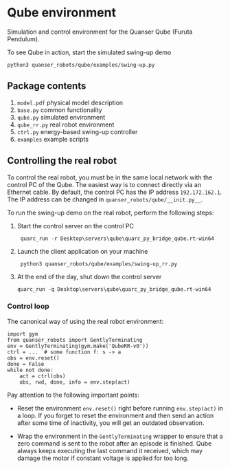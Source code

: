 Qube environment
================

Simulation and control environment for the Quanser Qube (Furuta Pendulum).

To see Qube in action, start the simulated swing-up demo

    python3 quanser_robots/qube/examples/swing-up.py


Package contents
----------------
1. `model.pdf` physical model description
2. `base.py` common functionality
3. `qube.py` simulated environment
4. `qube_rr.py` real robot environment
5. `ctrl.py` energy-based swing-up controller
6. `examples` example scripts


Controlling the real robot
--------------------------
To control the real robot, you must be in the same local network
with the control PC of the Qube.
The easiest way is to connect directly via an Ethernet cable.
By default, the control PC has the IP address `192.172.162.1`.
The IP address can be changed in `quanser_robots/qube/__init.py__`.

To run the swing-up demo on the real robot, perform the following steps:

1. Start the control server on the control PC

        quarc_run -r Desktop\servers\qube\quarc_py_bridge_qube.rt-win64

2. Launch the client application on your machine

        python3 quanser_robots/qube/examples/swing-up_rr.py

3. At the end of the day, shut down the control server

       quarc_run -q Desktop\servers\qube\quarc_py_bridge_qube.rt-win64


### Control loop
The canonical way of using the real robot environment:
    
    import gym
    from quanser_robots import GentlyTerminating
    env = GentlyTerminating(gym.make('QubeRR-v0'))
    ctrl = ...  # some function f: s -> a
    obs = env.reset()
    done = False
    while not done:
        act = ctrl(obs)
        obs, rwd, done, info = env.step(act)

Pay attention to the following important points:

- Reset the environment `env.reset()` right before running `env.step(act)`
  in a loop. If you forget to reset the environment and then send an action
  after some time of inactivity, you will get an outdated observation.

- Wrap the environment in the `GentlyTerminating` wrapper to ensure that
  a zero command is sent to the robot after an episode is finished.
  Qube always keeps executing the last command it received, which may damage
  the motor if constant voltage is applied for too long.
